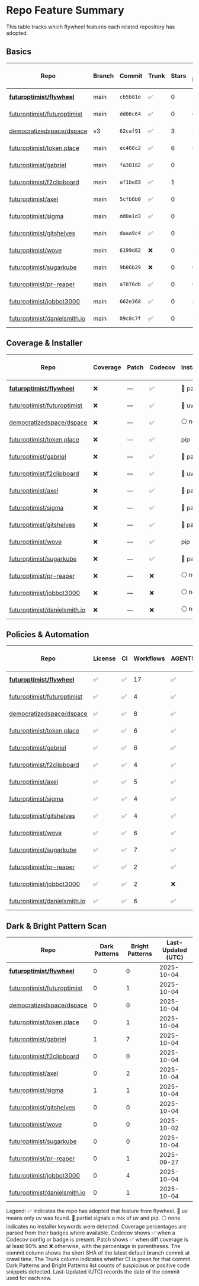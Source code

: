 # Repo Feature Summary

This table tracks which flywheel features each related repository has adopted.

<!-- spellchecker: disable -->
## Basics
| Repo | Branch | Commit | Trunk | Stars | Open Issues | Last-Updated (UTC) |
| ---- | ------ | ------ | ----- | ----- | ----------- | ----------------- |
| **[futuroptimist/flywheel](https://github.com/futuroptimist/flywheel)** | main | `cb5b81e` | ✅ | 0 | 5 | 2025-10-04 |
| [futuroptimist/futuroptimist](https://github.com/futuroptimist/futuroptimist) | main | `dd06c64` | ✅ | 0 | 0 | 2025-10-04 |
| [democratizedspace/dspace](https://github.com/democratizedspace/dspace) | v3 | `62caf91` | ✅ | 3 | 37 | 2025-10-04 |
| [futuroptimist/token.place](https://github.com/futuroptimist/token.place) | main | `ec466c2` | ✅ | 6 | 9 | 2025-10-04 |
| [futuroptimist/gabriel](https://github.com/futuroptimist/gabriel) | main | `fa30182` | ✅ | 0 | 1 | 2025-10-04 |
| [futuroptimist/f2clipboard](https://github.com/futuroptimist/f2clipboard) | main | `af1be83` | ✅ | 1 | 1 | 2025-10-04 |
| [futuroptimist/axel](https://github.com/futuroptimist/axel) | main | `5cfb6b0` | ✅ | 0 | 1 | 2025-10-04 |
| [futuroptimist/sigma](https://github.com/futuroptimist/sigma) | main | `dd0a1d3` | ✅ | 0 | 1 | 2025-10-04 |
| [futuroptimist/gitshelves](https://github.com/futuroptimist/gitshelves) | main | `daaa9c4` | ✅ | 0 | 2 | 2025-10-04 |
| [futuroptimist/wove](https://github.com/futuroptimist/wove) | main | `6199d82` | ❌ | 0 | 2 | 2025-10-02 |
| [futuroptimist/sugarkube](https://github.com/futuroptimist/sugarkube) | main | `9b86b29` | ❌ | 0 | 0 | 2025-10-04 |
| [futuroptimist/pr-reaper](https://github.com/futuroptimist/pr-reaper) | main | `a7876db` | ✅ | 0 | 0 | 2025-09-27 |
| [futuroptimist/jobbot3000](https://github.com/futuroptimist/jobbot3000) | main | `662e368` | ✅ | 0 | 4 | 2025-10-04 |
| [futuroptimist/danielsmith.io](https://github.com/futuroptimist/danielsmith.io) | main | `09c0c7f` | ✅ | 0 | 5 | 2025-10-04 |

## Coverage & Installer
| Repo | Coverage | Patch | Codecov | Installer | Last-Updated (UTC) |
| ---- | -------- | ----- | ------- | --------- | ----------------- |
| **[futuroptimist/flywheel](https://github.com/futuroptimist/flywheel)** | ❌ | — | ✅ | 🔶 partial | 2025-10-04 |
| [futuroptimist/futuroptimist](https://github.com/futuroptimist/futuroptimist) | ❌ | — | ✅ | 🚀 uv | 2025-10-04 |
| [democratizedspace/dspace](https://github.com/democratizedspace/dspace) | ❌ | — | ✅ | ⚪ none | 2025-10-04 |
| [futuroptimist/token.place](https://github.com/futuroptimist/token.place) | ❌ | — | ✅ | pip | 2025-10-04 |
| [futuroptimist/gabriel](https://github.com/futuroptimist/gabriel) | ❌ | — | ✅ | 🔶 partial | 2025-10-04 |
| [futuroptimist/f2clipboard](https://github.com/futuroptimist/f2clipboard) | ❌ | — | ✅ | 🚀 uv | 2025-10-04 |
| [futuroptimist/axel](https://github.com/futuroptimist/axel) | ❌ | — | ✅ | 🔶 partial | 2025-10-04 |
| [futuroptimist/sigma](https://github.com/futuroptimist/sigma) | ❌ | — | ✅ | 🔶 partial | 2025-10-04 |
| [futuroptimist/gitshelves](https://github.com/futuroptimist/gitshelves) | ❌ | — | ✅ | 🔶 partial | 2025-10-04 |
| [futuroptimist/wove](https://github.com/futuroptimist/wove) | ❌ | — | ✅ | pip | 2025-10-02 |
| [futuroptimist/sugarkube](https://github.com/futuroptimist/sugarkube) | ❌ | — | ✅ | 🔶 partial | 2025-10-04 |
| [futuroptimist/pr-reaper](https://github.com/futuroptimist/pr-reaper) | ❌ | — | ❌ | ⚪ none | 2025-09-27 |
| [futuroptimist/jobbot3000](https://github.com/futuroptimist/jobbot3000) | ❌ | — | ❌ | ⚪ none | 2025-10-04 |
| [futuroptimist/danielsmith.io](https://github.com/futuroptimist/danielsmith.io) | ❌ | — | ❌ | ⚪ none | 2025-10-04 |

## Policies & Automation
| Repo | License | CI | Workflows | AGENTS.md | Code of Conduct | Contributing | Pre-commit | Last-Updated (UTC) |
| ---- | ------- | -- | --------- | --------- | --------------- | ------------ | ---------- | ----------------- |
| **[futuroptimist/flywheel](https://github.com/futuroptimist/flywheel)** | ✅ | ✅ | 17 | ✅ | ✅ | ✅ | ✅ | 2025-10-04 |
| [futuroptimist/futuroptimist](https://github.com/futuroptimist/futuroptimist) | ✅ | ✅ | 4 | ✅ | ✅ | ✅ | ✅ | 2025-10-04 |
| [democratizedspace/dspace](https://github.com/democratizedspace/dspace) | ✅ | ✅ | 8 | ✅ | ✅ | ✅ | ✅ | 2025-10-04 |
| [futuroptimist/token.place](https://github.com/futuroptimist/token.place) | ✅ | ✅ | 6 | ✅ | ✅ | ✅ | ✅ | 2025-10-04 |
| [futuroptimist/gabriel](https://github.com/futuroptimist/gabriel) | ✅ | ✅ | 6 | ✅ | ✅ | ✅ | ✅ | 2025-10-04 |
| [futuroptimist/f2clipboard](https://github.com/futuroptimist/f2clipboard) | ✅ | ✅ | 4 | ✅ | ✅ | ✅ | ✅ | 2025-10-04 |
| [futuroptimist/axel](https://github.com/futuroptimist/axel) | ✅ | ✅ | 5 | ✅ | ✅ | ✅ | ✅ | 2025-10-04 |
| [futuroptimist/sigma](https://github.com/futuroptimist/sigma) | ✅ | ✅ | 4 | ✅ | ✅ | ✅ | ✅ | 2025-10-04 |
| [futuroptimist/gitshelves](https://github.com/futuroptimist/gitshelves) | ✅ | ✅ | 4 | ✅ | ❌ | ❌ | ❌ | 2025-10-04 |
| [futuroptimist/wove](https://github.com/futuroptimist/wove) | ✅ | ✅ | 6 | ✅ | ✅ | ✅ | ✅ | 2025-10-02 |
| [futuroptimist/sugarkube](https://github.com/futuroptimist/sugarkube) | ✅ | ✅ | 7 | ✅ | ✅ | ✅ | ✅ | 2025-10-04 |
| [futuroptimist/pr-reaper](https://github.com/futuroptimist/pr-reaper) | ✅ | ✅ | 2 | ✅ | ✅ | ✅ | ❌ | 2025-09-27 |
| [futuroptimist/jobbot3000](https://github.com/futuroptimist/jobbot3000) | ✅ | ✅ | 2 | ❌ | ❌ | ❌ | ❌ | 2025-10-04 |
| [futuroptimist/danielsmith.io](https://github.com/futuroptimist/danielsmith.io) | ✅ | ✅ | 6 | ✅ | ❌ | ❌ | ✅ | 2025-10-04 |

## Dark & Bright Pattern Scan
| Repo | Dark Patterns | Bright Patterns | Last-Updated (UTC) |
| ---- | ------------- | --------------- | ----------------- |
| **[futuroptimist/flywheel](https://github.com/futuroptimist/flywheel)** | 0 | 0 | 2025-10-04 |
| [futuroptimist/futuroptimist](https://github.com/futuroptimist/futuroptimist) | 0 | 1 | 2025-10-04 |
| [democratizedspace/dspace](https://github.com/democratizedspace/dspace) | 0 | 0 | 2025-10-04 |
| [futuroptimist/token.place](https://github.com/futuroptimist/token.place) | 0 | 1 | 2025-10-04 |
| [futuroptimist/gabriel](https://github.com/futuroptimist/gabriel) | 1 | 7 | 2025-10-04 |
| [futuroptimist/f2clipboard](https://github.com/futuroptimist/f2clipboard) | 0 | 0 | 2025-10-04 |
| [futuroptimist/axel](https://github.com/futuroptimist/axel) | 0 | 2 | 2025-10-04 |
| [futuroptimist/sigma](https://github.com/futuroptimist/sigma) | 1 | 1 | 2025-10-04 |
| [futuroptimist/gitshelves](https://github.com/futuroptimist/gitshelves) | 0 | 0 | 2025-10-04 |
| [futuroptimist/wove](https://github.com/futuroptimist/wove) | 0 | 0 | 2025-10-02 |
| [futuroptimist/sugarkube](https://github.com/futuroptimist/sugarkube) | 0 | 0 | 2025-10-04 |
| [futuroptimist/pr-reaper](https://github.com/futuroptimist/pr-reaper) | 0 | 1 | 2025-09-27 |
| [futuroptimist/jobbot3000](https://github.com/futuroptimist/jobbot3000) | 0 | 4 | 2025-10-04 |
| [futuroptimist/danielsmith.io](https://github.com/futuroptimist/danielsmith.io) | 0 | 1 | 2025-10-04 |

Legend: ✅ indicates the repo has adopted that feature from flywheel. 🚀 uv means only uv was found. 🔶 partial signals a mix of uv and pip. ⚪ none indicates no installer keywords were detected.
Coverage percentages are parsed from their badges where available. Codecov shows ✅ when a Codecov config or badge is present. Patch shows ✅ when diff coverage is at least 90% and ❌ otherwise, with the percentage in parentheses.
The commit column shows the short SHA of the latest default branch commit at crawl time. The Trunk column indicates whether CI is green for that commit. Dark Patterns and Bright Patterns list counts of suspicious or positive code snippets detected.
Last-Updated (UTC) records the date of the commit used for each row.
